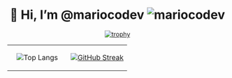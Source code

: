 <h1 align="center"> 👋 Hi, I’m @mariocodev <img src="https://komarev.com/ghpvc/?username=mariocodev&label=Profile%20views&color=0e75b6&style=flat" alt="mariocodev" /></h1>

<div align="center">
  
[![trophy](https://github-profile-trophy.vercel.app/?username=mariocodev&theme=onedark&column=-1&margin-w=15&margin-h=15&no-frame=true&no-bg=false&locale=es)](https://github.com/ryo-ma/github-profile-trophy)
  
  <!--a href="https://github.com/ryo-ma/github-profile-trophy"><img src="https://github-profile-trophy.vercel.app/?username=mariocodev" alt="mariocodev" /></a--> 
</div> 
<table align="center">
  <tr>
    <td width="50%" align="center">

  ![Top Langs](https://github-readme-stats.vercel.app/api/top-langs?username=mariocodev&show_icons=true&locale=es&layout=compact)
    
  </td>
  <td width="50%">
    
  [![GitHub Streak](https://github-readme-streak-stats.herokuapp.com?user=mariocodev&theme=tokyonight&hide_border=true&locale=es&date_format=j%2Fn%5B%2FY%5D)](https://git.io/streak-stats)      
    
  </td>
</tr>
</table>
